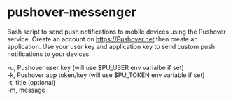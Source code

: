 # pushover-messenger
Bash script to send push notifications to mobile devices using the Pushover service. Create an account on https://Pushover.net then create an application. Use your user key and application key to send custom push notifications to your devices.

-u, Pushover user key (will use $PU_USER env varialbe if set)  
-k, Pushover app token/key (will use $PU_TOKEN env variable if set)  
-t, title (optional)  
-m, message
